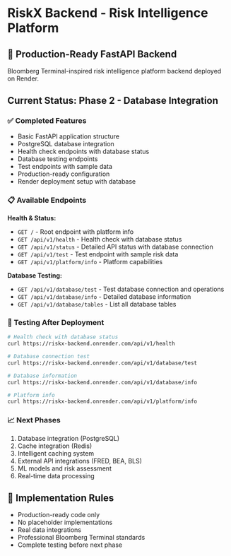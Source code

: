 # RiskX Backend - Risk Intelligence Platform

## 🚀 Production-Ready FastAPI Backend

Bloomberg Terminal-inspired risk intelligence platform backend deployed on Render.

## Current Status: Phase 2 - Database Integration

### ✅ Completed Features
- Basic FastAPI application structure
- PostgreSQL database integration
- Health check endpoints with database status
- Database testing endpoints
- Test endpoints with sample data
- Production-ready configuration
- Render deployment setup with database

### 📋 Available Endpoints

**Health & Status:**
- `GET /` - Root endpoint with platform info
- `GET /api/v1/health` - Health check with database status
- `GET /api/v1/status` - Detailed API status with database connection
- `GET /api/v1/test` - Test endpoint with sample risk data
- `GET /api/v1/platform/info` - Platform capabilities

**Database Testing:**
- `GET /api/v1/database/test` - Test database connection and operations
- `GET /api/v1/database/info` - Detailed database information
- `GET /api/v1/database/tables` - List all database tables

### 🔧 Testing After Deployment

```bash
# Health check with database status
curl https://riskx-backend.onrender.com/api/v1/health

# Database connection test
curl https://riskx-backend.onrender.com/api/v1/database/test

# Database information
curl https://riskx-backend.onrender.com/api/v1/database/info

# Platform info
curl https://riskx-backend.onrender.com/api/v1/platform/info
```

### 📈 Next Phases
1. Database integration (PostgreSQL)
2. Cache integration (Redis)  
3. Intelligent caching system
4. External API integrations (FRED, BEA, BLS)
5. ML models and risk assessment
6. Real-time data processing

## 🚨 Implementation Rules
- Production-ready code only
- No placeholder implementations
- Real data integrations
- Professional Bloomberg Terminal standards
- Complete testing before next phase